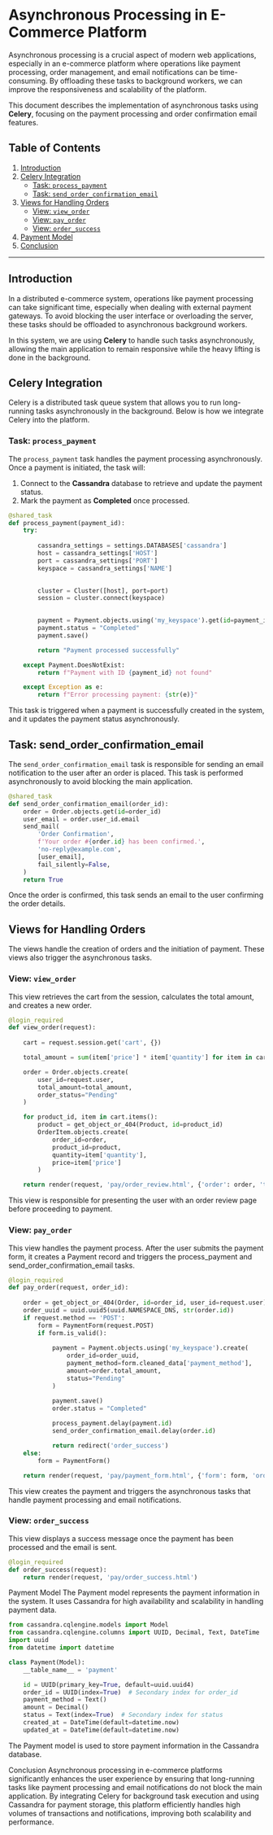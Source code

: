 # Asynchronous Processing in E-Commerce Platform

Asynchronous processing is a crucial aspect of modern web applications, especially in an e-commerce platform where operations like payment processing, order management, and email notifications can be time-consuming. By offloading these tasks to background workers, we can improve the responsiveness and scalability of the platform.

This document describes the implementation of asynchronous tasks using **Celery**, focusing on the payment processing and order confirmation email features.

## Table of Contents

1. [Introduction](#introduction)
2. [Celery Integration](#celery-integration)
    - [Task: `process_payment`](#task-process_payment)
    - [Task: `send_order_confirmation_email`](#task-send_order_confirmation_email)
3. [Views for Handling Orders](#views-for-handling-orders)
    - [View: `view_order`](#view-view_order)
    - [View: `pay_order`](#view-pay_order)
    - [View: `order_success`](#view-order_success)
4. [Payment Model](#payment-model)
5. [Conclusion](#conclusion)

---

## Introduction

In a distributed e-commerce system, operations like payment processing can take significant time, especially when dealing with external payment gateways. To avoid blocking the user interface or overloading the server, these tasks should be offloaded to asynchronous background workers.

In this system, we are using **Celery** to handle such tasks asynchronously, allowing the main application to remain responsive while the heavy lifting is done in the background.

## Celery Integration

Celery is a distributed task queue system that allows you to run long-running tasks asynchronously in the background. Below is how we integrate Celery into the platform.

### Task: `process_payment`

The `process_payment` task handles the payment processing asynchronously. Once a payment is initiated, the task will:

1. Connect to the **Cassandra** database to retrieve and update the payment status.
2. Mark the payment as **Completed** once processed.

```python
@shared_task
def process_payment(payment_id):
    try:
        
        cassandra_settings = settings.DATABASES['cassandra']
        host = cassandra_settings['HOST']
        port = cassandra_settings['PORT']
        keyspace = cassandra_settings['NAME']

       
        cluster = Cluster([host], port=port)
        session = cluster.connect(keyspace)

       
        payment = Payment.objects.using('my_keyspace').get(id=payment_id)
        payment.status = "Completed"
        payment.save()

        return "Payment processed successfully"

    except Payment.DoesNotExist:
        return f"Payment with ID {payment_id} not found"

    except Exception as e:
        return f"Error processing payment: {str(e)}"
```
This task is triggered when a payment is successfully created in the system, and it updates the payment status asynchronously.

## Task: send_order_confirmation_email
The `send_order_confirmation_email` task is responsible for sending an email notification to the user after an order is placed. This task is performed asynchronously to avoid blocking the main application.

```python
@shared_task
def send_order_confirmation_email(order_id):
    order = Order.objects.get(id=order_id)
    user_email = order.user_id.email
    send_mail(
        'Order Confirmation',
        f'Your order #{order.id} has been confirmed.',
        'no-reply@example.com',
        [user_email],
        fail_silently=False,
    )
    return True
```
Once the order is confirmed, this task sends an email to the user confirming the order details.

## Views for Handling Orders
The views handle the creation of orders and the initiation of payment. These views also trigger the asynchronous tasks.

### View: `view_order`
This view retrieves the cart from the session, calculates the total amount, and creates a new order.

```python
@login_required
def view_order(request):
  
    cart = request.session.get('cart', {})

    total_amount = sum(item['price'] * item['quantity'] for item in cart.values())

    order = Order.objects.create(
        user_id=request.user,
        total_amount=total_amount,
        order_status="Pending"  
    )

    for product_id, item in cart.items():
        product = get_object_or_404(Product, id=product_id)
        OrderItem.objects.create(
            order_id=order,
            product_id=product,
            quantity=item['quantity'],
            price=item['price']
        )

    return render(request, 'pay/order_review.html', {'order': order, 'total_amount': total_amount})
```
This view is responsible for presenting the user with an order review page before proceeding to payment.

### View: `pay_order`
This view handles the payment process. After the user submits the payment form, it creates a Payment record and triggers the process_payment and send_order_confirmation_email tasks.

```python
@login_required
def pay_order(request, order_id):
   
    order = get_object_or_404(Order, id=order_id, user_id=request.user)
    order_uuid = uuid.uuid5(uuid.NAMESPACE_DNS, str(order.id))
    if request.method == 'POST':
        form = PaymentForm(request.POST)
        if form.is_valid():
           
            payment = Payment.objects.using('my_keyspace').create(
                order_id=order_uuid,
                payment_method=form.cleaned_data['payment_method'],
                amount=order.total_amount,
                status="Pending"
            )

            payment.save()
            order.status = "Completed"
           
            process_payment.delay(payment.id)
            send_order_confirmation_email.delay(order.id)

            return redirect('order_success')
    else:
        form = PaymentForm()

    return render(request, 'pay/payment_form.html', {'form': form, 'order': order})
```
This view creates the payment and triggers the asynchronous tasks that handle payment processing and email notifications.

### View: `order_success`
This view displays a success message once the payment has been processed and the email is sent.

```python
@login_required
def order_success(request):
    return render(request, 'pay/order_success.html')
```
Payment Model
The Payment model represents the payment information in the system. It uses Cassandra for high availability and scalability in handling payment data.

```python
from cassandra.cqlengine.models import Model
from cassandra.cqlengine.columns import UUID, Decimal, Text, DateTime
import uuid
from datetime import datetime

class Payment(Model):
    __table_name__ = 'payment'

    id = UUID(primary_key=True, default=uuid.uuid4)
    order_id = UUID(index=True)  # Secondary index for order_id
    payment_method = Text()
    amount = Decimal()
    status = Text(index=True)  # Secondary index for status
    created_at = DateTime(default=datetime.now)
    updated_at = DateTime(default=datetime.now)
```
The Payment model is used to store payment information in the Cassandra database.

Conclusion
Asynchronous processing in e-commerce platforms significantly enhances the user experience by ensuring that long-running tasks like payment processing and email notifications do not block the main application. By integrating Celery for background task execution and using Cassandra for payment storage, this platform efficiently handles high volumes of transactions and notifications, improving both scalability and performance.



